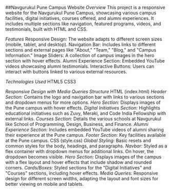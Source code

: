 ##Navgurukul Pune Campus Website
*Overview*
This project is a responsive website for the Navgurukul Pune Campus, showcasing various campus facilities, digital initiatives, courses offered, and alumni experiences. It includes multiple sections like navigation, featured programs, videos, and testimonials, built with HTML and CSS.

*Features*
Responsive Design: The website adapts to different screen sizes (mobile, tablet, and desktop).
Navigation Bar: Includes links to different sections and external pages like "About," "Team," "Blog," and "Campus Information."
Image Sliders: A collection of campus images in the hero section with hover effects.
Alumni Experience Section: Embedded YouTube videos showcasing alumni testimonials.
Interactive Buttons: Users can interact with buttons linked to various external resources.

*Technologies Used*
HTML5
CSS3

*Responsive Design with Media Queries*
*Structure*
HTML (index.html)
*Header Section:* Contains the logo and navigation bar with links to various sections and dropdown menus for more options.
*Hero Section:* Displays images of the Pune campus with hover effects.
*Digital Initiatives Section:* Highlights educational initiatives such as Zuvy, Meraki, and Code India Fellowship with external links.
*Courses Section:* Details the various schools at Navgurukul like School of Programming, Design, Business, and Finance.
*Alumni Experience Section:* Includes embedded YouTube videos of alumni sharing their experience at the Pune campus.
*Footer Section:* Key facilities available at the Pune campus.
CSS (style.css)
*Global Styling:* Basic resets and common styles for the body, headings, and paragraphs.
*Navbar:* Styled as a flex container with dropdown menus for additional links. On hover, the dropdown becomes visible.
*Hero Section:* Displays images of the campus with a flex layout and hover effects that include shadow and rounded corners.
*Cards/Boxes:* Styled sections for the "Digital Initiatives" and "Courses" sections, including hover effects.
*Media Queries:* Responsive design for different screen widths, adapting the layout and font sizes for better viewing on mobile and tablets.
